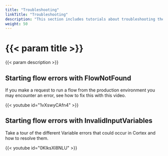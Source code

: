 ```yaml
---
title: "Troubleshooting"
linkTitle: "Troubleshooting"
description: "This section includes tutorials about troubleshooting the Cortex Innovation platform."
weight: 50
---
```


# {{< param title >}}

{{< param description >}}

## Starting flow errors with FlowNotFound

If you make a request to run a flow from the production environment you may encounter an error, see how to fix this with this video.

{{< youtube id="1vXswyCAfn4" >}}

## Starting flow errors with InvalidInputVariables

Take a tour of the different Variable errors that could occur in Cortex and how to resolve them.

{{< youtube id="0KIksXI8NLU" >}}

